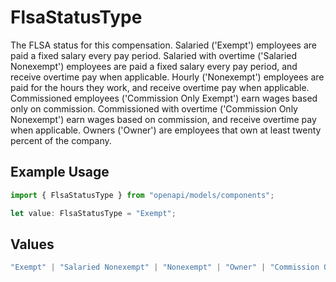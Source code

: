 # FlsaStatusType

The FLSA status for this compensation. Salaried ('Exempt') employees are paid a fixed salary every pay period. Salaried with overtime ('Salaried Nonexempt') employees are paid a fixed salary every pay period, and receive overtime pay when applicable. Hourly ('Nonexempt') employees are paid for the hours they work, and receive overtime pay when applicable. Commissioned employees ('Commission Only Exempt') earn wages based only on commission. Commissioned with overtime ('Commission Only Nonexempt') earn wages based on commission, and receive overtime pay when applicable. Owners ('Owner') are employees that own at least twenty percent of the company. 

## Example Usage

```typescript
import { FlsaStatusType } from "openapi/models/components";

let value: FlsaStatusType = "Exempt";
```

## Values

```typescript
"Exempt" | "Salaried Nonexempt" | "Nonexempt" | "Owner" | "Commission Only Exempt" | "Commission Only Nonexempt"
```